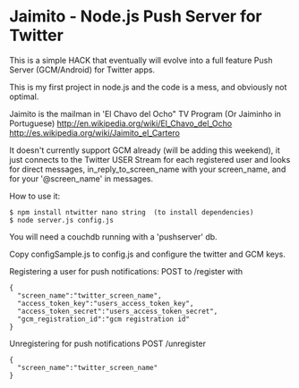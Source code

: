 Jaimito - Node.js Push Server for Twitter
=========================================

This is a simple HACK that eventually will evolve into a full feature Push Server (GCM/Android) for Twitter apps.

This is my first project in node.js and the code is a mess, and obviously not optimal.

Jaimito is the mailman in 'El Chavo del Ocho" TV Program (Or Jaiminho in Portuguese)
http://en.wikipedia.org/wiki/El_Chavo_del_Ocho
http://es.wikipedia.org/wiki/Jaimito_el_Cartero

It doesn't currently support GCM already (will be adding this weekend),
it just connects to the Twitter USER Stream for each registered user and
looks for direct messages, in_reply_to_screen_name with your screen_name,
and for your '@screen_name' in messages.

How to use it:

    $ npm install ntwitter nano string  (to install dependencies)
    $ node server.js config.js

You will need a couchdb running with a 'pushserver' db.

Copy configSample.js to config.js and configure the twitter and GCM keys.

Registering a user for push notifications:
POST to /register with

    {
      "screen_name":"twitter_screen_name",
      "access_token_key":"users_access_token_key",
      "access_token_secret":"users_access_token_secret",
      "gcm_registration_id":"gcm registration id"
    }

Unregistering for push notifications
POST /unregister

    {
      "screen_name":"twitter_screen_name"
    }
